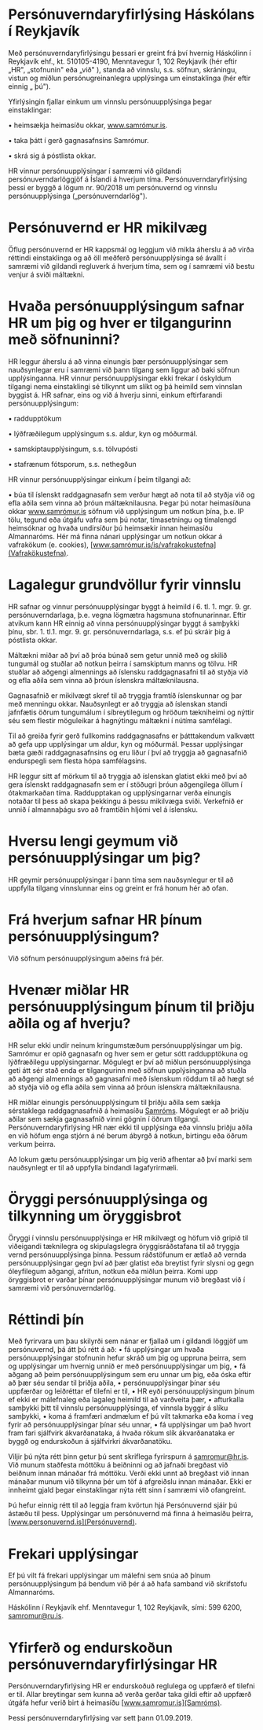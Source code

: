 # Persónuverndaryfirlýsing Háskólans í Reykjavík
Með persónuverndaryfirlýsingu þessari er greint frá því hvernig Háskólinn í Reykjavík ehf., kt. 510105-4190, Menntavegur 1, 102 Reykjavík (hér eftir „HR", „stofnunin" eða „við" ), standa að vinnslu, s.s. söfnun, skráningu, vistun og miðlun persónugreinanlegra upplýsinga um einstaklinga (hér eftir einnig „ þú").

Yfirlýsingin fjallar einkum um vinnslu persónuupplýsinga þegar einstaklingar:

•	heimsækja heimasíðu okkar, www.samrómur.is.

•	taka þátt í gerð gagnasafnsins Samrómur.

•	skrá sig á póstlista okkar.

HR vinnur persónuupplýsingar í samræmi við gildandi persónuverndarlöggjöf á Íslandi á hverjum tíma. Persónuverndaryfirlýsing þessi er byggð á lögum nr. 90/2018 um persónuvernd og vinnslu persónuupplýsinga („persónuverndarlög").

# Persónuvernd er HR mikilvæg
Öflug persónuvernd er HR kappsmál og leggjum við mikla áherslu á að virða réttindi einstaklinga og að öll meðferð persónuupplýsinga sé ávallt í samræmi við gildandi regluverk á hverjum tíma, sem og í samræmi við bestu venjur á sviði máltækni.

# Hvaða persónuupplýsingum safnar HR um þig og hver er tilgangurinn með söfnuninni?
HR leggur áherslu á að vinna einungis þær persónuupplýsingar sem nauðsynlegar eru í samræmi við þann tilgang sem liggur að baki söfnun upplýsinganna. HR vinnur persónuupplýsingar ekki frekar í óskyldum tilgangi nema einstaklingi sé tilkynnt um slíkt og þá heimild sem vinnslan byggist á.
HR safnar, eins og við á hverju sinni, einkum eftirfarandi persónuupplýsingum:

•	raddupptökum

•	lýðfræðilegum upplýsingum s.s. aldur, kyn og móðurmál.

•	samskiptaupplýsingum, s.s. tölvupósti

•	stafrænum fótsporum, s.s. nethegðun

HR vinnur persónuupplýsingar einkum í þeim tilgangi að:

•	búa til íslenskt raddgagnasafn sem verður hægt að nota til að styðja við og efla aðila sem vinna að þróun máltæknilausna.
Þegar þú notar heimasíðuna okkar www.samrómur.is söfnum við upplýsingum um notkun þína, þ.e. IP tölu, tegund eða útgáfu vafra sem þú notar, tímasetningu og tímalengd heimsóknar og hvaða undirsíður þú heimsækir innan heimasíðu Almannaróms. Hér má finna nánari upplýsingar um notkun okkar á vafrakökum (e. cookies), [www.samrómur.is/is/vafrakokustefna](Vafrakökustefna).

# Lagalegur grundvöllur fyrir vinnslu
HR safnar og vinnur persónuupplýsingar byggt á heimild í 6. tl. 1. mgr. 9. gr. persónuverndarlaga, þ.e. vegna lögmætra hagsmuna stofnunarinnar. Eftir atvikum kann HR einnig að vinna persónuupplýsingar byggt á samþykki þínu, sbr. 1. tl.1. mgr. 9. gr. persónuverndarlaga, s.s. ef þú skráir þig á póstlista okkar.

Máltækni miðar að því að þróa búnað sem getur unnið með og skilið tungumál og stuðlar að notkun þeirra í samskiptum manns og tölvu. HR stuðlar að aðgengi almennings að íslensku raddgagnasafni til að styðja við og efla aðila sem vinna að þróun íslenskra máltæknilausna.

Gagnasafnið er mikilvægt skref til að tryggja framtíð íslenskunnar og þar með menningu okkar. Nauðsynlegt er að tryggja að íslenskan standi jafnfætis öðrum tungumálum í síbreytilegum og hröðum tækniheimi og nýttir séu sem flestir möguleikar á hagnýtingu máltækni í nútíma samfélagi.

Til að greiða fyrir gerð fullkomins raddgagnasafns er þátttakendum valkvætt að gefa upp upplýsingar um aldur, kyn og móðurmál. Þessar upplýsingar bæta gæði raddgagnasafnsins og eru liður í því að tryggja að gagnasafnið endurspegli sem flesta hópa samfélagsins.

HR leggur sitt af mörkum til að tryggja að íslenskan glatist ekki með því að gera íslenskt raddgagnasafn sem er í stöðugri þróun aðgengilega öllum í ótakmarkaðan tíma. Raddupptakan og upplýsingarnar verða einungis notaðar til þess að skapa þekkingu á þessu mikilvæga sviði. Verkefnið er unnið í almannaþágu svo að framtíðin hljómi vel á íslensku.

# Hversu lengi geymum við persónuupplýsingar um þig?
HR geymir persónuupplýsingar í þann tíma sem nauðsynlegur er til að uppfylla tilgang vinnslunnar eins og greint er frá honum hér að ofan.

# Frá hverjum safnar HR þínum persónuupplýsingum?
Við söfnum persónuupplýsingum aðeins frá þér.

# Hvenær miðlar HR persónuupplýsingum þínum til þriðju aðila og af hverju?
HR selur ekki undir neinum kringumstæðum persónuupplýsingar um þig. Samrómur er opið gagnasafn og hver sem er getur sótt raddupptökuna og lýðfræðilegu upplýsingarnar. Mögulegt er því að miðlun persónuupplýsinga geti átt sér stað enda er tilgangurinn með söfnun upplýsinganna að stuðla að aðgengi almennings að gagnasafni með íslenskum röddum til að hægt sé að styðja við og efla aðila sem vinna að þróun íslenskra máltæknilausna.

HR miðlar einungis persónuupplýsingum til þriðju aðila sem sækja sérstaklega raddgagnasafnið á heimasíðu [Samróms](www.samromur.is). Mögulegt er að þriðju aðilar sem sækja gagnasafnið vinni gögnin í öðrum tilgangi. Persónuverndaryfirlýsing HR nær ekki til upplýsinga eða vinnslu þriðju aðila en við höfum enga stjórn á né berum ábyrgð á notkun, birtingu eða öðrum verkum þeirra.

Að lokum gætu persónuupplýsingar um þig verið afhentar að því marki sem nauðsynlegt er til að uppfylla bindandi lagafyrirmæli.

# Öryggi persónuupplýsinga og tilkynning um öryggisbrot
Öryggi í vinnslu persónuupplýsinga er HR mikilvægt og höfum við gripið til viðeigandi tæknilegra og skipulagslegra öryggisráðstafana til að tryggja vernd persónuupplýsinga þinna. Þessum ráðstöfunum er ætlað að vernda persónuupplýsingar gegn því að þær glatist eða breytist fyrir slysni og gegn óleyfilegum aðgangi, afritun, notkun eða miðlun þeirra. Komi upp öryggisbrot er varðar þínar persónuupplýsingar munum við bregðast við í samræmi við persónuverndarlög.

# Réttindi þín
Með fyrirvara um þau skilyrði sem nánar er fjallað um í gildandi löggjöf um persónuvernd, þá átt þú rétt á að:
•	fá upplýsingar um hvaða persónuupplýsingar stofnunin hefur skráð um þig og uppruna þeirra, sem og upplýsingar um hvernig unnið er með persónuupplýsingar um þig,
•	fá aðgang að þeim persónuupplýsingum sem eru unnar um þig, eða óska eftir að þær séu sendar til þriðja aðila,
•	persónuupplýsingar þínar séu uppfærðar og leiðréttar ef tilefni er til,
•	HR eyði persónuupplýsingum þínum ef ekki er málefnaleg eða lagaleg heimild til að varðveita þær,
•	afturkalla samþykki þitt til vinnslu persónuupplýsinga, ef vinnsla byggir á slíku samþykki,
•	koma á framfæri andmælum ef þú vilt takmarka eða koma í veg fyrir að persónuupplýsingar þínar séu unnar,
•	fá upplýsingar um það hvort fram fari sjálfvirk ákvarðanataka, á hvaða rökum slík ákvarðanataka er byggð og endurskoðun á sjálfvirkri ákvarðanatöku.

Viljir þú nýta rétt þinn getur þú sent skriflega fyrirspurn á samromur@hr.is. Við munum staðfesta móttöku á beiðninni og að jafnaði bregðast við beiðnum innan mánaðar frá móttöku. Verði ekki unnt að bregðast við innan mánaðar munum við tilkynna þér um töf á afgreiðslu innan mánaðar. Ekki er innheimt gjald þegar einstaklingar nýta rétt sinn í samræmi við ofangreint.

Þú hefur einnig rétt til að leggja fram kvörtun hjá Persónuvernd sjáir þú ástæðu til þess. Upplýsingar um persónuvernd má finna á heimasíðu þeirra, [www.personuvernd.is](Persónuvernd).

# Frekari upplýsingar
Ef þú vilt fá frekari upplýsingar um málefni sem snúa að þínum persónuupplýsingum þá bendum við þér á að hafa samband við skrifstofu Almannaróms.

Háskólinn í Reykjavík ehf. Menntavegur 1, 102 Reykjavík, sími: 599 6200, samromur@ru.is.

# Yfirferð og endurskoðun persónuverndaryfirlýsingar HR
Persónuverndaryfirlýsing HR er endurskoðuð reglulega og uppfærð ef tilefni er til.
Allar breytingar sem kunna að verða gerðar taka gildi eftir að uppfærð útgáfa hefur verið birt á heimasíðu [www.samromur.is](Samróms).

Þessi persónuverndaryfirlýsing var sett þann 01.09.2019.

